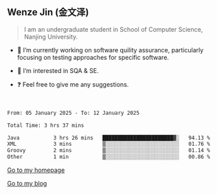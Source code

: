 ## Wenze Jin (金文泽)

> I am an undergraduate student in School of Computer Science, Nanjing University.

- 🔭 I’m currently working on software quility assurance, particularly focusing on testing approaches for specific software.
  
- 🌱 I’m interested in SQA & SE.
  
- ❓ Feel free to give me any suggestions.  

<br>  

<!--START_SECTION:waka-->

```txt
From: 05 January 2025 - To: 12 January 2025

Total Time: 3 hrs 37 mins

Java           3 hrs 26 mins   ███████████████████████▓░   94.13 %
XML            3 mins          ▒░░░░░░░░░░░░░░░░░░░░░░░░   01.76 %
Groovy         2 mins          ▒░░░░░░░░░░░░░░░░░░░░░░░░   01.14 %
Other          1 min           ▒░░░░░░░░░░░░░░░░░░░░░░░░   00.86 %
```

<!--END_SECTION:waka-->

[Go to my homepage](https://wenzejin.github.io)

[Go to my blog](https://wenzejin.notion.site/Wenze-Jin-s-Blog-1635e9fa7b6d80b3adcedfacc74aa717?pvs=4)
